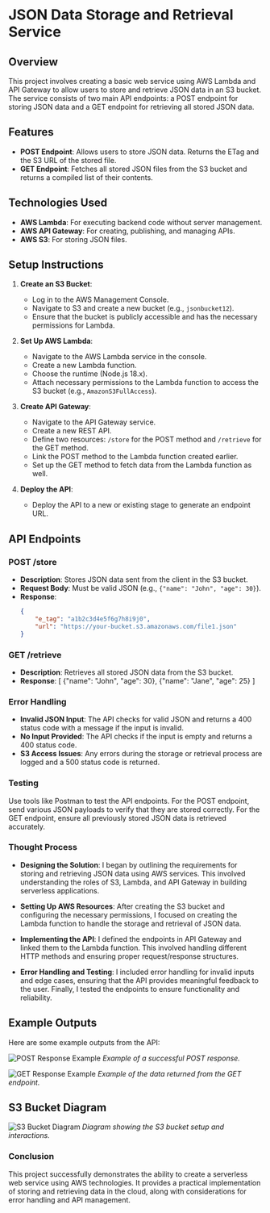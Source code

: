 # JSON Data Storage and Retrieval Service

## Overview

This project involves creating a basic web service using AWS Lambda and API Gateway to allow users to store and retrieve JSON data in an S3 bucket. The service consists of two main API endpoints: a POST endpoint for storing JSON data and a GET endpoint for retrieving all stored JSON data.


## Features

- **POST Endpoint**: Allows users to store JSON data. Returns the ETag and the S3 URL of the stored file.
- **GET Endpoint**: Fetches all stored JSON files from the S3 bucket and returns a compiled list of their contents.

## Technologies Used

- **AWS Lambda**: For executing backend code without server management.
- **AWS API Gateway**: For creating, publishing, and managing APIs.
- **AWS S3**: For storing JSON files.

## Setup Instructions

1. **Create an S3 Bucket**:
   - Log in to the AWS Management Console.
   - Navigate to S3 and create a new bucket (e.g., `jsonbucket12`).
   - Ensure that the bucket is publicly accessible and has the necessary permissions for Lambda.

2. **Set Up AWS Lambda**:
   - Navigate to the AWS Lambda service in the console.
   - Create a new Lambda function.
   - Choose the runtime (Node.js 18.x).
   - Attach necessary permissions to the Lambda function to access the S3 bucket (e.g., `AmazonS3FullAccess`).

3. **Create API Gateway**:
   - Navigate to the API Gateway service.
   - Create a new REST API.
   - Define two resources: `/store` for the POST method and `/retrieve` for the GET method.
   - Link the POST method to the Lambda function created earlier.
   - Set up the GET method to fetch data from the Lambda function as well.

4. **Deploy the API**:
   - Deploy the API to a new or existing stage to generate an endpoint URL.

## API Endpoints

### POST /store

- **Description**: Stores JSON data sent from the client in the S3 bucket.
- **Request Body**: Must be valid JSON (e.g., `{"name": "John", "age": 30}`).
- **Response**:
  ```json
  {
      "e_tag": "a1b2c3d4e5f6g7h8i9j0",
      "url": "https://your-bucket.s3.amazonaws.com/file1.json"
  }

### GET /retrieve

- **Description**: Retrieves all stored JSON data from the S3 bucket.
- **Response**:
  [
    {"name": "John", "age": 30},
    {"name": "Jane", "age": 25}
  ]

### Error Handling

- **Invalid JSON Input**: The API checks for valid JSON and returns a 400 status code with a message if the input is invalid.
- **No Input Provided**: The API checks if the input is empty and returns a 400 status code.
- **S3 Access Issues**: Any errors during the storage or retrieval process are logged and a 500 status code is returned.

### Testing

Use tools like Postman to test the API endpoints.
For the POST endpoint, send various JSON payloads to verify that they are stored correctly.
For the GET endpoint, ensure all previously stored JSON data is retrieved accurately.

### Thought Process

- **Designing the Solution**: I began by outlining the requirements for storing and retrieving JSON data using AWS services. This involved understanding the roles of S3, Lambda, and API Gateway in building serverless applications.

- **Setting Up AWS Resources**: After creating the S3 bucket and configuring the necessary permissions, I focused on creating the Lambda function to handle the storage and retrieval of JSON data.

- **Implementing the API**: I defined the endpoints in API Gateway and linked them to the Lambda function. This involved handling different HTTP methods and ensuring proper request/response structures.

- **Error Handling and Testing**: I included error handling for invalid inputs and edge cases, ensuring that the API provides meaningful feedback to the user. Finally, I tested the endpoints to ensure functionality and reliability.

## Example Outputs

Here are some example outputs from the API:

![POST Response Example](./assets/POST_Method.png)
*Example of a successful POST response.*

![GET Response Example](./assets/GET_Method.png)
*Example of the data returned from the GET endpoint.*

## S3 Bucket Diagram

![S3 Bucket Diagram](./assets/S3_Bucket_files.png)
*Diagram showing the S3 bucket setup and interactions.*


### Conclusion

This project successfully demonstrates the ability to create a serverless web service using AWS technologies. It provides a practical implementation of storing and retrieving data in the cloud, along with considerations for error handling and API management.
